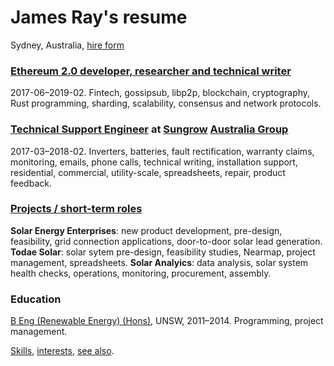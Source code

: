 # James Ray's resume

Sydney, Australia, [hire form](https://docs.google.com/forms/d/e/1FAIpQLSeZ4vGadZrl01nROy3VrL0C1sl9PgS_MMMlaTcDeaUR8Nm5RA/viewform?usp=pp_url)

### [Ethereum 2.0 developer, researcher and technical writer](crypto-industry-experience.md)

2017-06–2019-02. Fintech, gossipsub, libp2p, blockchain, cryptography, Rust programming, sharding, scalability, consensus and network protocols.

### [Technical Support Engineer](tech-support-eng-SG.md) at [Sungrow](https://en.sungrowpower.com/) [Australia Group](https://www.sungrowpower.com.au/)

2017-03–2018-02. Inverters, batteries, fault rectification, warranty claims, monitoring, emails, phone calls, technical writing, installation support, residential, commercial, utility-scale, spreadsheets, repair, product feedback.

### [Projects / short-term roles](sustainability-projects.md)

**Solar Energy Enterprises**: new product development, pre-design, feasibility, grid connection applications, door-to-door solar lead generation.
**Todae Solar**: solar sytem pre-design, feasibility studies, Nearmap, project management, spreadsheets.
**Solar Analyics**: data analysis, solar system health checks, operations, monitoring, procurement, assembly.

### Education

[B Eng (Renewable Energy) (Hons)](education.md), UNSW, 2011–2014. Programming, project management. 

[Skills](skills.md), [interests](https://about.me/james.ray), [see also](see-also.md).
